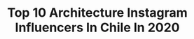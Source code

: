 ---
title: Top 10 Architecture Instagram Influencers In Chile In 2020
description: >-
  Find top architecture Instagram influencers in Chile in 2020. Most popular hashtags: #chile #architecture #art #travel.
platform: Instagram
profiles:
  - username: "cronicasdeunargonauta"
    fullname: >-
      Irene | Viajar Sola
    location: "Chile"
    followers: 8992
    engagement: 610
    commentsToLikes: 0.085018
    avatar: "https://scontent-lhr8-1.cdninstagram.com/v/t51.2885-19/s320x320/53152937_699995257069432_4253385239411294208_n.jpg?_nc_ht=scontent-lhr8-1.cdninstagram.com&_nc_ohc=zzmOymIm_aQAX-lUist&oh=e2354575b1aa9517bb1cc89d0d39b725&oe=5EB9A937"
    verified: false
    hashtags: "#rupit, #vivirviajando, #ecuadortulugarenelmundo, #patrimoniodelahumanidad"
  - username: "javografo"
    fullname: >-
      Javo
    location: "Chile"
    followers: 13792
    engagement: 548
    commentsToLikes: 0.132528
    avatar: "https://scontent-lhr8-1.cdninstagram.com/v/t51.2885-19/s320x320/72649434_506404169949197_6468735387937275904_n.jpg?_nc_ht=scontent-lhr8-1.cdninstagram.com&_nc_ohc=SELLYgzP1OsAX81zJAG&oh=57a77595e36cd0eaefd4cf5b8ce2c6ef&oe=5EBC6DC9"
    verified: false
    hashtags: "#fx, #architecturedesign, #plotagraph, #motiongraphics"
  - username: "valparaisopoh"
    fullname: >-
      
    location: "Chile"
    followers: 22676
    engagement: 821
    commentsToLikes: 0.010669
    avatar: "https://scontent-ams4-1.cdninstagram.com/v/t51.2885-19/s320x320/27891400_412958375806896_1699484972382945280_n.jpg?_nc_ht=scontent-ams4-1.cdninstagram.com&_nc_ohc=d-1ipZL5mScAX_IYdV0&oh=0af9f12e3885bda810704c384a0fd0ad&oe=5EBBAEFC"
    verified: false
    hashtags: "#colores, #naturecolors, #graffiti, #chileestuyo"
  - username: "francisconegroni_fotografia"
    fullname: >-
      Francisco Negroni
    location: "Chile"
    followers: 60616
    engagement: 209
    commentsToLikes: 0.018253
    avatar: "https://scontent-ams4-1.cdninstagram.com/v/t51.2885-19/s320x320/85117982_520861941872807_5569343410516525056_n.jpg?_nc_ht=scontent-ams4-1.cdninstagram.com&_nc_ohc=klN0HUGkM6cAX9X58Ie&oh=f145c62dea601b9812824bc5ba7275b0&oe=5EB6A4FA"
    verified: false
    hashtags: "#amazing, #dametravel, #silueta, #catolico"
  - username: "anoquet"
    fullname: >-
      Alexis Noquet Photography
    location: "Chile"
    followers: 2112
    engagement: 1240
    commentsToLikes: 0.051764
    avatar: "https://scontent-ams4-1.cdninstagram.com/v/t51.2885-19/s320x320/69468377_572816416784792_4511139167580717056_n.jpg?_nc_ht=scontent-ams4-1.cdninstagram.com&_nc_ohc=MN6jU9bwBYYAX9ZdzM8&oh=091c23f9644cf9133503db3ca528dee6&oe=5EB97739"
    verified: false
    hashtags: "#miradordecuernos, #elcalafate, #chiletravel, #lifestylephotography"
  - username: "t_w_o"
    fullname: >-
      Tomás Westenenk Orrego
    location: "Chile"
    followers: 124977
    engagement: 112
    commentsToLikes: 0.019162
    avatar: "https://scontent-amt2-1.cdninstagram.com/v/t51.2885-19/s320x320/75231130_578114209604498_4124186833531699200_n.jpg?_nc_ht=scontent-amt2-1.cdninstagram.com&_nc_ohc=tNi4spOSoboAX8JH84o&oh=ee038657e57c61a0bcbe19c44ef31e42&oe=5EB77E47"
    verified: false
    hashtags: "#umbrella, #water, #santiagoadicto, #teamgalaxy"
  - username: "arquetipoccp"
    fullname: >-
      Arquetipo CCP
    location: "Chile"
    followers: 7526
    engagement: 1792
    commentsToLikes: 0.011469
    avatar: "https://scontent-ams4-1.cdninstagram.com/v/t51.2885-19/s320x320/70900039_506217219985914_3858795272393981952_n.jpg?_nc_ht=scontent-ams4-1.cdninstagram.com&_nc_ohc=bp-MO2SEAWwAX-bEaFs&oh=368c6862cca2d4a64e4dd2f43bb5652a&oe=5EB072EB"
    verified: false
    hashtags: "#chile, #sunset, #arquetipo, #conce"
  - username: "amsel.black"
    fullname: >-
      🎃Amsel🎃
    location: "Chile"
    followers: 10782
    engagement: 578
    commentsToLikes: 0.007523
    avatar: "https://scontent-amt2-1.cdninstagram.com/v/t51.2885-19/s320x320/85072186_179436750014399_3191039621504958464_n.jpg?_nc_ht=scontent-amt2-1.cdninstagram.com&_nc_ohc=3LYj8SY_n4QAX_hyGm4&oh=4edc5925eff13ba56a4f6590a3defc9e&oe=5EB895EC"
    verified: false
    hashtags: "#drawing, #clouds, #arquitectura, #geek"
  - username: "cazu.zegers"
    fullname: >-
      Cazu Zegers Arquitectura
    location: "Chile"
    followers: 19091
    engagement: 537
    commentsToLikes: 0.015143
    avatar: "https://scontent-ams4-1.cdninstagram.com/v/t51.2885-19/s150x150/22069751_1561342977263397_6539458561406140416_n.jpg?_nc_ht=scontent-ams4-1.cdninstagram.com&_nc_ohc=lzg1E0ZvXt0AX98kO7x&oh=cae1d9773dbdfc471da6747d00d28b18&oe=5EB05F89"
    verified: false
    hashtags: "#sostenibilidad, #escultura, #santiagocapitaloutdoor, #territorio"
  - username: "sergiovisor_ph"
    fullname: >-
      Sergio Carabajal 📸
    location: "Chile"
    followers: 5416
    engagement: 175
    commentsToLikes: 0.034602
    avatar: "https://scontent-amt2-1.cdninstagram.com/v/t51.2885-19/s320x320/41758731_2135449193381463_5200055310588313600_n.jpg?_nc_ht=scontent-amt2-1.cdninstagram.com&_nc_ohc=81Y5IA1jTE8AX-OzeNb&oh=3300165cfb768d69b1c957b74449efdd&oe=5EB0F625"
    verified: false
    hashtags: "#style, #vivaslasqueremos, #astro, #megaplane"
---